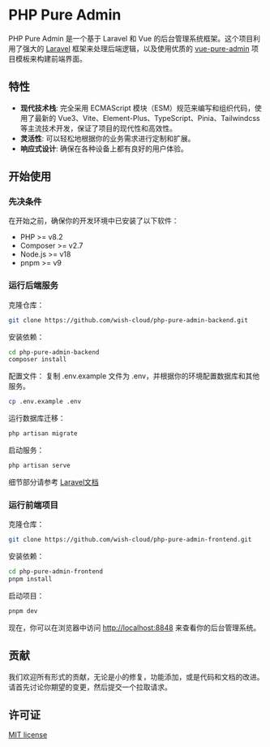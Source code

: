 # PHP Pure Admin

PHP Pure Admin 是一个基于 Laravel 和 Vue 的后台管理系统框架。这个项目利用了强大的 [Laravel](https://github.com/laravel/laravel) 框架来处理后端逻辑，以及使用优质的 [vue-pure-admin](https://github.com/pure-admin/vue-pure-admin) 项目模板来构建前端界面。

## 特性

- **现代技术栈**: 完全采用
        ECMAScript 模块（ESM）规范来编写和组织代码，使用了最新的
        Vue3、Vite、Element-Plus、TypeScript、Pinia、Tailwindcss
        等主流技术开发，保证了项目的现代性和高效性。
- **灵活性**: 可以轻松地根据你的业务需求进行定制和扩展。
- **响应式设计**: 确保在各种设备上都有良好的用户体验。

## 开始使用

### 先决条件

在开始之前，确保你的开发环境中已安装了以下软件：

- PHP >= v8.2
- Composer >= v2.7
- Node.js >= v18
- pnpm >= v9

### 运行后端服务

克隆仓库：

```bash
git clone https://github.com/wish-cloud/php-pure-admin-backend.git
```

安装依赖：

```bash
cd php-pure-admin-backend
composer install
```

配置文件：
复制 .env.example 文件为 .env，并根据你的环境配置数据库和其他服务。

```bash
cp .env.example .env
```

运行数据库迁移：

```bash
php artisan migrate
```

启动服务：

```bash
php artisan serve
```

细节部分请参考 [Laravel文档](https://laravel.com/docs/11.x/)

### 运行前端项目

克隆仓库：

```bash
git clone https://github.com/wish-cloud/php-pure-admin-frontend.git
```

安装依赖：

```bash
cd php-pure-admin-frontend
pnpm install
```

启动项目：

```bash
pnpm dev
```

现在，你可以在浏览器中访问 <http://localhost:8848> 来查看你的后台管理系统。

## 贡献

我们欢迎所有形式的贡献，无论是小的修复，功能添加，或是代码和文档的改进。请首先讨论你期望的变更，然后提交一个拉取请求。

## 许可证

[MIT license](https://opensource.org/licenses/MIT)
